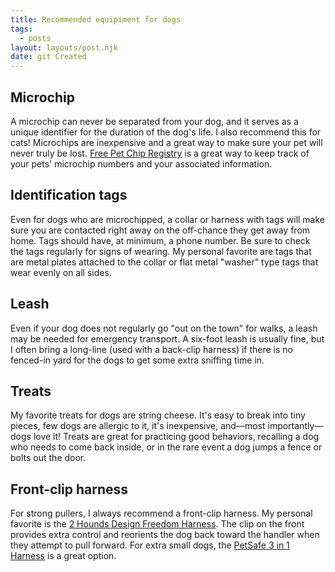 ```yaml
---
title: Recommended equipiment for dogs
tags:
  - posts
layout: layouts/post.njk
date: git Created
---
```


## Microchip

A microchip can never be separated from your dog, and it serves as a unique identifier for the duration of the dog's life. I also recommend this for cats! Microchips are inexpensive and a great way to make sure your pet will never truly be lost. [Free Pet Chip Registry](https://www.freepetchipregistry.com) is a great way to keep track of your pets' microchip numbers and your associated information.

## Identification tags

Even for dogs who are microchipped, a collar or harness with tags will make sure you are contacted right away on the off-chance they get away from home. Tags should have, at minimum, a phone number. Be sure to check the tags regularly for signs of wearing. My personal favorite are tags that are metal plates attached to the collar or flat metal "washer" type tags that wear evenly on all sides.

## Leash

Even if your dog does not regularly go "out on the town" for walks, a leash may be needed for emergency transport. A six-foot leash is usually fine, but I often bring a long-line (used with a back-clip harness) if there is no fenced-in yard for the dogs to get some extra sniffing time in.

## Treats

My favorite treats for dogs are string cheese. It's easy to break into tiny pieces, few dogs are allergic to it, it's inexpensive, and—most importantly—dogs love it! Treats are great for practicing good behaviors, recalling a dog who needs to come back inside, or in the rare event a dog jumps a fence or bolts out the door.

## Front-clip harness

For strong pullers, I always recommend a front-clip harness. My personal favorite is the [2 Hounds Design Freedom Harness](https://2houndsdesign.com/collections/freedom-no-pull-harness). The clip on the front provides extra control and reorients the dog back toward the handler when they attempt to pull forward. For extra small dogs, the [PetSafe 3 in 1 Harness](https://www.petsafe.com/product/3in1-harness/) is a great option.